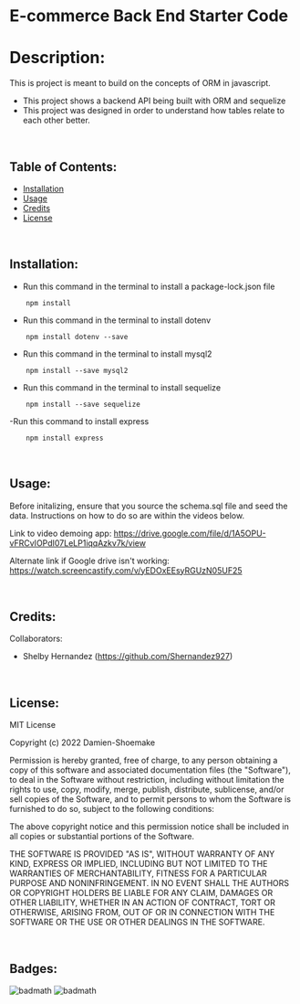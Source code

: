 # E-commerce Back End Starter Code

# Description: 

This is project is meant to build on the concepts of ORM in javascript.


- This project shows a backend API being built with ORM and sequelize 
- This project was designed in order to understand how tables relate to each other better.  

<br>

## Table of Contents: 

- [Installation](#installation)
- [Usage](#usage)
- [Credits](#credits)
- [License](#license)

<br>

## Installation: 

- Run this command in the terminal to install a package-lock.json file

```
    npm install
```
- Run this command in the terminal to install dotenv

```
    npm install dotenv --save
```
- Run this command in the terminal to install mysql2

```
    npm install --save mysql2
```
- Run this command in the terminal to install sequelize

```
    npm install --save sequelize
```

-Run this command to install express
```
    npm install express
```

<br>

## Usage: 

Before initalizing, ensure that you source the schema.sql file and seed the data. Instructions on how to do so are within the videos below. 


Link to video demoing app: https://drive.google.com/file/d/1A5OPU-vFRCvIOPdI07LeLP1iqqAzkv7k/view

Alternate link if Google drive isn't working: https://watch.screencastify.com/v/yEDOxEEsyRGUzN05UF25


<br>

## Credits: 

Collaborators: 

- Shelby Hernandez (https://github.com/Shernandez927)

<br>

## License: 

MIT License

Copyright (c) 2022 Damien-Shoemake

Permission is hereby granted, free of charge, to any person obtaining a copy
of this software and associated documentation files (the "Software"), to deal
in the Software without restriction, including without limitation the rights
to use, copy, modify, merge, publish, distribute, sublicense, and/or sell
copies of the Software, and to permit persons to whom the Software is
furnished to do so, subject to the following conditions:

The above copyright notice and this permission notice shall be included in all
copies or substantial portions of the Software.

THE SOFTWARE IS PROVIDED "AS IS", WITHOUT WARRANTY OF ANY KIND, EXPRESS OR
IMPLIED, INCLUDING BUT NOT LIMITED TO THE WARRANTIES OF MERCHANTABILITY,
FITNESS FOR A PARTICULAR PURPOSE AND NONINFRINGEMENT. IN NO EVENT SHALL THE
AUTHORS OR COPYRIGHT HOLDERS BE LIABLE FOR ANY CLAIM, DAMAGES OR OTHER
LIABILITY, WHETHER IN AN ACTION OF CONTRACT, TORT OR OTHERWISE, ARISING FROM,
OUT OF OR IN CONNECTION WITH THE SOFTWARE OR THE USE OR OTHER DEALINGS IN THE
SOFTWARE.


<br>

## Badges: 

![badmath](https://img.shields.io/github/repo-size/Damien-Shoemake/ecommerce-backend?style=for-the-badge) 
![badmath](https://img.shields.io/github/languages/count/Damien-Shoemake/ecommerce-backend?style=for-the-badge)